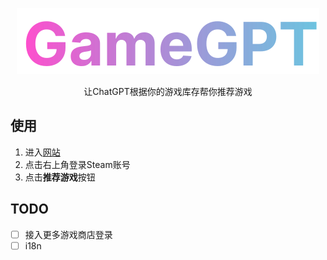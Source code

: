 <p align="center">
  <img src="./logo.svg">
</p>

<p align="center">
  让ChatGPT根据你的游戏库存帮你推荐游戏
</p>

## 使用
1. 进入[网站](https://gg.yuy1n.io)
2. 点击右上角登录Steam账号
3. 点击**推荐游戏**按钮

## TODO
- [ ] 接入更多游戏商店登录
- [ ] i18n

